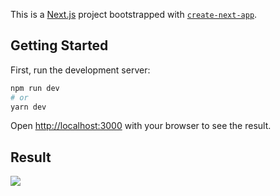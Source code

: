 This is a [Next.js](https://nextjs.org/) project bootstrapped with [`create-next-app`](https://github.com/vercel/next.js/tree/canary/packages/create-next-app).

## Getting Started

First, run the development server:

```bash
npm run dev
# or
yarn dev
```

Open [http://localhost:3000](http://localhost:3000) with your browser to see the result.

## Result

<img src="https://i.postimg.cc/vBQ2fMq5/Screen-Shot-2022-10-01-at-18-23-57.png" />


